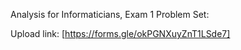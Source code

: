 Analysis for Informaticians, Exam 1 Problem Set:

Upload link: [https://forms.gle/okPGNXuyZnT1LSde7]
